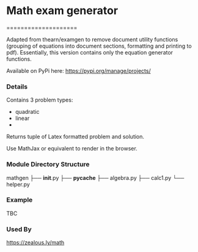 # Math exam generator
====================

Adapted from thearn/examgen to remove document utility functions (grouping of equations into document sections, formatting and printing to pdf). Essentially, this version contains only the equation generator functions.

Available on PyPi here: https://pypi.org/manage/projects/

### Details
Contains 3 problem types:
  * quadratic
  * linear 
  * 

Returns tuple of Latex formatted problem and solution.

Use MathJax or equivalent to render in the browser.

### Module Directory Structure

mathgen
├── __init__.py
├── __pycache__
├── algebra.py
├── calc1.py
└── helper.py

### Example

TBC



### Used By
https://zealous.ly/math